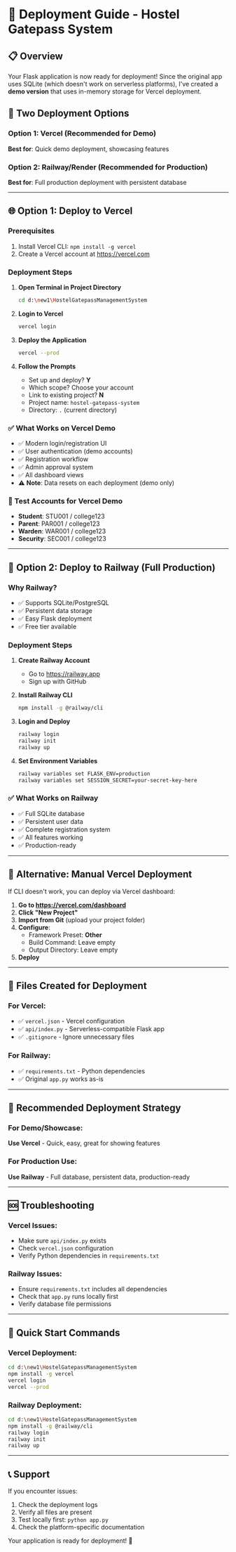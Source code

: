 # 🚀 Deployment Guide - Hostel Gatepass System

## 📋 Overview

Your Flask application is now ready for deployment! Since the original app uses SQLite (which doesn't work on serverless platforms), I've created a **demo version** that uses in-memory storage for Vercel deployment.

## 🔄 Two Deployment Options

### Option 1: Vercel (Recommended for Demo)
**Best for**: Quick demo deployment, showcasing features

### Option 2: Railway/Render (Recommended for Production)
**Best for**: Full production deployment with persistent database

---

## 🌐 Option 1: Deploy to Vercel

### Prerequisites
1. Install Vercel CLI: `npm install -g vercel`
2. Create a Vercel account at https://vercel.com

### Deployment Steps

1. **Open Terminal in Project Directory**
   ```bash
   cd d:\new1\HostelGatepassManagementSystem
   ```

2. **Login to Vercel**
   ```bash
   vercel login
   ```

3. **Deploy the Application**
   ```bash
   vercel --prod
   ```

4. **Follow the Prompts**
   - Set up and deploy? **Y**
   - Which scope? Choose your account
   - Link to existing project? **N**
   - Project name: `hostel-gatepass-system`
   - Directory: `.` (current directory)

### ✅ What Works on Vercel Demo
- ✅ Modern login/registration UI
- ✅ User authentication (demo accounts)
- ✅ Registration workflow
- ✅ Admin approval system
- ✅ All dashboard views
- ⚠️ **Note**: Data resets on each deployment (demo only)

### 🧪 Test Accounts for Vercel Demo
- **Student**: STU001 / college123
- **Parent**: PAR001 / college123
- **Warden**: WAR001 / college123
- **Security**: SEC001 / college123

---

## 🚂 Option 2: Deploy to Railway (Full Production)

### Why Railway?
- ✅ Supports SQLite/PostgreSQL
- ✅ Persistent data storage
- ✅ Easy Flask deployment
- ✅ Free tier available

### Deployment Steps

1. **Create Railway Account**
   - Go to https://railway.app
   - Sign up with GitHub

2. **Install Railway CLI**
   ```bash
   npm install -g @railway/cli
   ```

3. **Login and Deploy**
   ```bash
   railway login
   railway init
   railway up
   ```

4. **Set Environment Variables**
   ```bash
   railway variables set FLASK_ENV=production
   railway variables set SESSION_SECRET=your-secret-key-here
   ```

### ✅ What Works on Railway
- ✅ Full SQLite database
- ✅ Persistent user data
- ✅ Complete registration system
- ✅ All features working
- ✅ Production-ready

---

## 🔧 Alternative: Manual Vercel Deployment

If CLI doesn't work, you can deploy via Vercel dashboard:

1. **Go to https://vercel.com/dashboard**
2. **Click "New Project"**
3. **Import from Git** (upload your project folder)
4. **Configure**:
   - Framework Preset: **Other**
   - Build Command: Leave empty
   - Output Directory: Leave empty
5. **Deploy**

---

## 📁 Files Created for Deployment

### For Vercel:
- ✅ `vercel.json` - Vercel configuration
- ✅ `api/index.py` - Serverless-compatible Flask app
- ✅ `.gitignore` - Ignore unnecessary files

### For Railway:
- ✅ `requirements.txt` - Python dependencies
- ✅ Original `app.py` works as-is

---

## 🎯 Recommended Deployment Strategy

### For Demo/Showcase:
**Use Vercel** - Quick, easy, great for showing features

### For Production Use:
**Use Railway** - Full database, persistent data, production-ready

---

## 🆘 Troubleshooting

### Vercel Issues:
- Make sure `api/index.py` exists
- Check `vercel.json` configuration
- Verify Python dependencies in `requirements.txt`

### Railway Issues:
- Ensure `requirements.txt` includes all dependencies
- Check that `app.py` runs locally first
- Verify database file permissions

---

## 🚀 Quick Start Commands

### Vercel Deployment:
```bash
cd d:\new1\HostelGatepassManagementSystem
npm install -g vercel
vercel login
vercel --prod
```

### Railway Deployment:
```bash
cd d:\new1\HostelGatepassManagementSystem
npm install -g @railway/cli
railway login
railway init
railway up
```

---

## 📞 Support

If you encounter issues:
1. Check the deployment logs
2. Verify all files are present
3. Test locally first: `python app.py`
4. Check the platform-specific documentation

Your application is ready for deployment! 🎉
